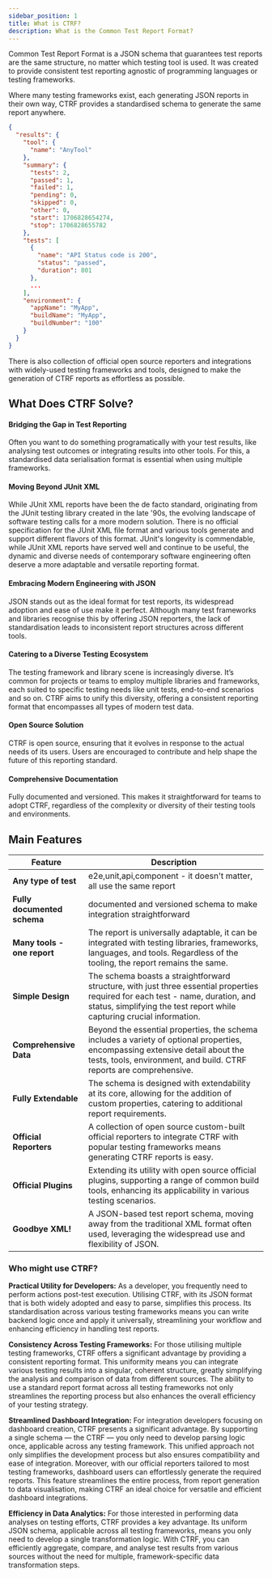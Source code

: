 ```yaml
---
sidebar_position: 1
title: What is CTRF?
description: What is the Common Test Report Format?
---
```


Common Test Report Format is a JSON schema that guarantees test reports are the same structure, no matter which testing tool is used. It was created to provide consistent test reporting agnostic of programming languages or testing frameworks.

Where many testing frameworks exist, each generating JSON reports in their own way, CTRF provides a standardised schema to generate the same report anywhere.

``` json
{
  "results": {
    "tool": {
      "name": "AnyTool"
    },
    "summary": {
      "tests": 2,
      "passed": 1,
      "failed": 1,
      "pending": 0,
      "skipped": 0,
      "other": 0,
      "start": 1706828654274,
      "stop": 1706828655782
    },
    "tests": [
      {
        "name": "API Status code is 200",
        "status": "passed",
        "duration": 801
      },
      ...
    ],
    "environment": {
      "appName": "MyApp",
      "buildName": "MyApp",
      "buildNumber": "100"
    }
  }
}
```

There is also collection of official open source reporters and integrations with widely-used testing frameworks and tools, designed to make the generation of CTRF reports as effortless as possible.


## What Does CTRF Solve?

#### Bridging the Gap in Test Reporting

Often you want to do something programatically with your test results, like analysing test outcomes or integrating results into other tools. For this, a standardised data serialisation format is essential when using multiple frameworks.

#### Moving Beyond JUnit XML

While JUnit XML reports have been the de facto standard, originating from the JUnit testing library created in the late '90s, the evolving landscape of software testing calls for a more modern solution. There is no official specification for the JUnit XML file format and various tools generate and support different flavors of this format. JUnit's longevity is commendable, while JUnit XML reports have served well and continue to be useful, the dynamic and diverse needs of contemporary software engineering often deserve a more adaptable and versatile reporting format.

#### Embracing Modern Engineering with JSON

JSON stands out as the ideal format for test reports, its widespread adoption and ease of use make it perfect. Although many test frameworks and libraries recognise this by offering JSON reporters, the lack of standardisation leads to inconsistent report structures across different tools.

#### Catering to a Diverse Testing Ecosystem

The testing framework and library scene is increasingly diverse. It’s common for projects or teams to employ multiple libraries and frameworks, each suited to specific testing needs like unit tests, end-to-end scenarios and so on. CTRF aims to unify this diversity, offering a consistent reporting format that encompasses all types of modern test data.

#### Open Source Solution

CTRF is open source, ensuring that it evolves in response to the actual needs of its users. Users are encouraged to contribute and help shape the future of this reporting standard.

#### Comprehensive Documentation

Fully documented and versioned. This makes it straightforward for teams to adopt CTRF, regardless of the complexity or diversity of their testing tools and environments.

## Main Features

| Feature                               |Description                                                                          |
| ------------------------------------ | -------------------------------------------------------------------------------------|
| **Any type of test**               | e2e,unit,api,component - it doesn't matter, all use the same report                  |  
| **Fully documented schema**          | documented and versioned schema to make integration straightforward                 |  
| **Many tools - one report**          | The report is universally adaptable, it can be integrated with testing libraries, frameworks, languages, and tools. Regardless of the tooling, the report remains the same.                                     |
| **Simple Design**                    | The schema boasts a straightforward structure, with just three essential properties required for each test - name, duration, and status, simplifying the test report while capturing crucial information.         |
| **Comprehensive Data**               | Beyond the essential properties, the schema includes a variety of optional properties, encompassing extensive detail about the tests, tools, environment, and build. CTRF reports are comprehensive.                 |
| **Fully Extendable**                 | The schema is designed with extendability at its core, allowing for the addition of custom properties, catering to additional report requirements.                                                                |
| **Official Reporters**               | A collection of open source custom-built official reporters to integrate CTRF with popular testing frameworks means generating CTRF reports is easy.                                                             |
| **Official Plugins**                 | Extending its utility with open source official plugins, supporting a range of common build tools, enhancing its applicability in various testing scenarios.                                                        |
| **Goodbye XML!**                     | A JSON-based test report schema, moving away from the traditional XML format often used, leveraging the widespread use and flexibility of JSON.                                                                  |

### Who might use CTRF?

**Practical Utility for Developers:** As a developer, you frequently need to perform actions post-test execution. Utilising CTRF, with its JSON format that is both widely adopted and easy to parse, simplifies this process. Its standardisation across various testing frameworks means you can write backend logic once and apply it universally, streamlining your workflow and enhancing efficiency in handling test reports.

**Consistency Across Testing Frameworks:** For those utilising multiple testing frameworks, CTRF offers a significant advantage by providing a consistent reporting format. This uniformity means you can integrate various testing results into a singular, coherent structure, greatly simplifying the analysis and comparison of data from different sources. The ability to use a standard report format across all testing frameworks not only streamlines the reporting process but also enhances the overall efficiency of your testing strategy.

**Streamlined Dashboard Integration:** For integration developers focusing on dashboard creation, CTRF presents a significant advantage. By supporting a single schema — the CTRF — you only need to develop parsing logic once, applicable across any testing framework. This unified approach not only simplifies the development process but also ensures compatibility and ease of integration. Moreover, with our official reporters tailored to most testing frameworks, dashboard users can effortlessly generate the required reports. This feature streamlines the entire process, from report generation to data visualisation, making CTRF an ideal choice for versatile and efficient dashboard integrations.

**Efficiency in Data Analytics:** For those interested in performing data analyses on testing efforts, CTRF provides a key advantage. Its uniform JSON schema, applicable across all testing frameworks, means you only need to develop a single transformation logic. With CTRF, you can efficiently aggregate, compare, and analyse test results from various sources without the need for multiple, framework-specific data transformation steps.